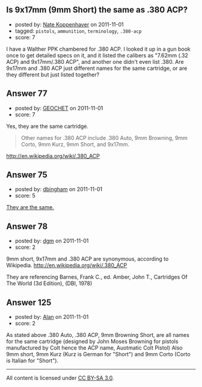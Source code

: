 ## Is 9x17mm (9mm Short) the same as .380 ACP?

- posted by: [Nate Koppenhaver](https://stackexchange.com/users/-1/90-nate-koppenhaver) on 2011-11-01
- tagged: `pistols`, `ammunition`, `terminology`, `.380-acp`
- score: 7

I have a Walther PPK chambered for .380 ACP. I looked it up in a gun book once to get detailed specs on it, and it listed the calibers as "7.62mm (.32 ACP) and 9x17mm/.380 ACP", and another one didn't even list .380. Are 9x17mm and .380 ACP just different names for the same cartridge, or are they different but just listed together?


## Answer 77

- posted by: [GEOCHET](https://stackexchange.com/users/-1/22-geochet) on 2011-11-01
- score: 7

Yes, they are the same cartridge.

> Other names for .380 ACP include .380 Auto, 9mm Browning, 9mm Corto,
> 9mm Kurz, 9mm Short, and 9x17mm.

http://en.wikipedia.org/wiki/.380_ACP


## Answer 75

- posted by: [dbingham](https://stackexchange.com/users/-1/89-dbingham) on 2011-11-01
- score: 5

<p><a href="http://en.wikipedia.org/wiki/.380_ACP">They are the same.</a></p>



## Answer 78

- posted by: [dgm](https://stackexchange.com/users/-1/78-dgm) on 2011-11-01
- score: 2

9mm short, 9x17mm and .380 ACP are synonymous, according to Wikipedia.
http://en.wikipedia.org/wiki/.380_ACP

They are referencing Barnes, Frank C., ed. Amber, John T., Cartridges Of The World (3d Edition), (DBI, 1978)


## Answer 125

- posted by: [Alan](https://stackexchange.com/users/-1/107-alan) on 2011-11-01
- score: 2

As stated above .380 Auto, .380 ACP, 9mm Browning Short, are all names for the same cartridge (designed by John Moses Browning for pistols manufactured by Colt hence the ACP name, Auotmatic Colt Pistol) Also 9mm short, 9mm Kurz (Kurz is German for "Short") and 9mm Corto (Corto is Italian for "Short").



---

All content is licensed under [CC BY-SA 3.0](https://creativecommons.org/licenses/by-sa/3.0/).
